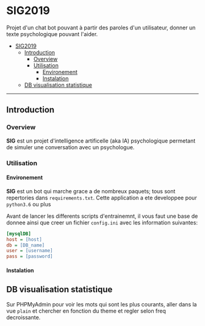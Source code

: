 # SIG2019 
Projet d'un chat bot pouvant à partir des paroles d'un utilisateur, donner un texte psychologique pouvant l'aider.

- [SIG2019](#sig2019)
  - [Introduction](#introduction)
    - [Overview](#overview)
    - [Utilisation](#utilisation)
      - [Environement](#environement)
      - [Instalation](#instalation)
  - [DB visualisation statistique](#db-visualisation-statistique)

---

## Introduction
### Overview
**SIG** est un projet d'intelligence artificelle (aka IA) psychologique permetant de simuler une conversation avec un psychologue. 

### Utilisation
#### Environement
**SIG** est un bot qui marche grace a de nombreux paquets; tous sont repertories dans `requirements.txt`. Cette application a ete developpee pour `python3.6` ou plus

Avant de lancer les differents scripts d'entrainemnt, il vous faut une base de donnee ainsi que creer un fichier `config.ini` avec les information suivantes:
```ini
[mysqlDB]
host = [host]
db = [DB_name]
user = [username]
pass = [password]
```

#### Instalation


## DB visualisation statistique
Sur PHPMyAdmin pour voir les mots qui sont les plus courants, aller dans la vue `plain` et chercher en fonction du theme et regler selon freq decroissante.
